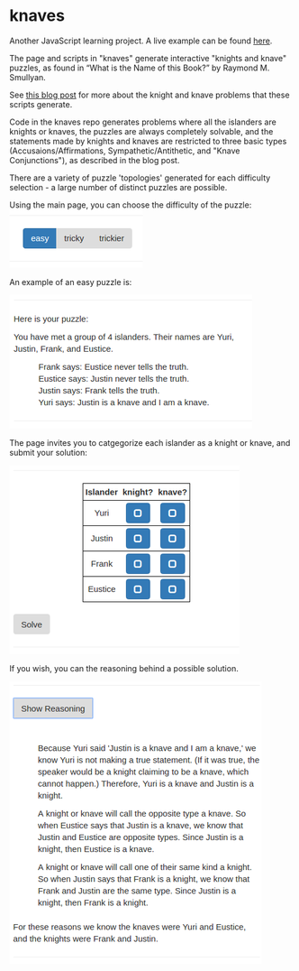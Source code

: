 # knaves
Another JavaScript learning project. A live example can be found [here](https://dmackinnon1.github.io/knaves/).

The page and scripts in "knaves" generate interactive "knights and knave" puzzles, as found in “What is the Name of this Book?” by Raymond M. Smullyan. 

See [this blog post](http://www.mathrecreation.com/2017/11/the-island-of-knights-and-knaves.html) for more about the knight and knave problems that these scripts generate.

Code in the knaves repo generates problems where all the islanders are knights or knaves, the puzzles are always completely solvable, and the statements made by knights and knaves are restricted to three basic types (Accusaions/Affirmations, Sympathetic/Antithetic, and "Knave Conjunctions"), as described in the blog post. 

There are a variety of puzzle 'topologies' generated for each difficulty selection - a large number of distinct puzzles are possible.

Using the main page, you can choose the difficulty of the puzzle:
![puzzle difficulty selection](https://raw.githubusercontent.com/dmackinnon1/knaves/master/imgs/difficultyButton.png)

An example of an easy puzzle is:

![puzzle example](https://raw.githubusercontent.com/dmackinnon1/knaves/master/imgs/puzzleExample.png)

The page invites you to catgegorize each islander as a knight or knave, and submit your solution:

![solution input](https://raw.githubusercontent.com/dmackinnon1/knaves/master/imgs/interactive.png)

If you wish, you can the reasoning behind a possible solution.

![reasoning display](https://raw.githubusercontent.com/dmackinnon1/knaves/master/imgs/reasoning.png)


